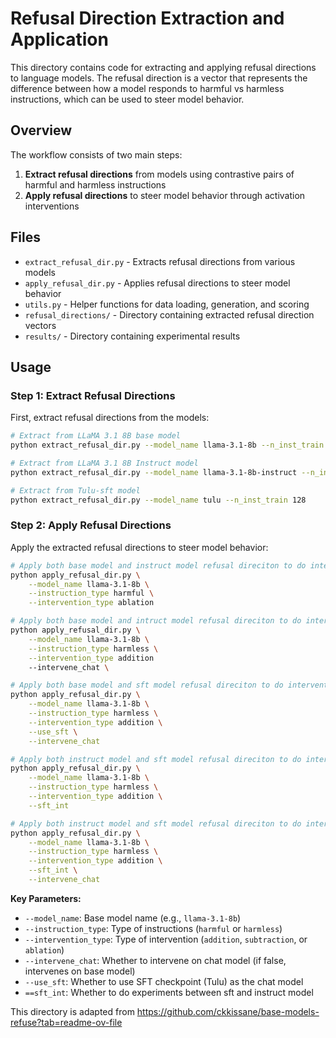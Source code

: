 # Refusal Direction Extraction and Application

This directory contains code for extracting and applying refusal directions to language models. The refusal direction is a vector that represents the difference between how a model responds to harmful vs harmless instructions, which can be used to steer model behavior.

## Overview

The workflow consists of two main steps:
1. **Extract refusal directions** from models using contrastive pairs of harmful and harmless instructions
2. **Apply refusal directions** to steer model behavior through activation interventions

## Files

- `extract_refusal_dir.py` - Extracts refusal directions from various models
- `apply_refusal_dir.py` - Applies refusal directions to steer model behavior
- `utils.py` - Helper functions for data loading, generation, and scoring
- `refusal_directions/` - Directory containing extracted refusal direction vectors
- `results/` - Directory containing experimental results

## Usage

### Step 1: Extract Refusal Directions

First, extract refusal directions from the models:

```bash
# Extract from LLaMA 3.1 8B base model
python extract_refusal_dir.py --model_name llama-3.1-8b --n_inst_train 128

# Extract from LLaMA 3.1 8B Instruct model
python extract_refusal_dir.py --model_name llama-3.1-8b-instruct --n_inst_train 128

# Extract from Tulu-sft model
python extract_refusal_dir.py --model_name tulu --n_inst_train 128
```

### Step 2: Apply Refusal Directions

Apply the extracted refusal directions to steer model behavior:

```bash
# Apply both base model and instruct model refusal direciton to do intervention on base model
python apply_refusal_dir.py \
    --model_name llama-3.1-8b \
    --instruction_type harmful \
    --intervention_type ablation 

# Apply both base model and intruct model refusal direciton to do intervention on instruct model
python apply_refusal_dir.py \
    --model_name llama-3.1-8b \
    --instruction_type harmless \
    --intervention_type addition 
    --intervene_chat \

# Apply both base model and sft model refusal direciton to do intervention on sft model
python apply_refusal_dir.py \
    --model_name llama-3.1-8b \
    --instruction_type harmless \
    --intervention_type addition \
    --use_sft \
    --intervene_chat 

# Apply both instruct model and sft model refusal direciton to do intervention on sft model
python apply_refusal_dir.py \
    --model_name llama-3.1-8b \
    --instruction_type harmless \
    --intervention_type addition \
    --sft_int 

# Apply both instruct model and sft model refusal direciton to do intervention on instruct model
python apply_refusal_dir.py \
    --model_name llama-3.1-8b \
    --instruction_type harmless \
    --intervention_type addition \
    --sft_int \
    --intervene_chat 
```

**Key Parameters:**
- `--model_name`: Base model name (e.g., `llama-3.1-8b`)
- `--instruction_type`: Type of instructions (`harmful` or `harmless`)
- `--intervention_type`: Type of intervention (`addition`, `subtraction`, or `ablation`)
- `--intervene_chat`: Whether to intervene on chat model (if false, intervenes on base model)
- `--use_sft`: Whether to use SFT checkpoint (Tulu) as the chat model
- `==sft_int`: Whether to do experiments between sft and instruct model


This directory is adapted from https://github.com/ckkissane/base-models-refuse?tab=readme-ov-file
